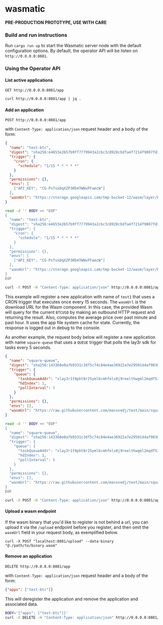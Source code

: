 # wasmatic

**PRE-PRODUCTION PROTOTYPE, USE WITH CARE**

### Build and run instructions

Run `cargo run up` to start the Wasmatic server node with the default configuration options.
By default, the operator API will be listen on `http://0.0.0.0:8081`.


### Using the Operator API

#### List active applications

`GET http://0.0.0.0:8081/app`

```bash
curl http://0.0.0.0:8081/app | jq .
```

#### Add an application

`POST http://0.0.0.0:8081/app`

with `Content-Type: application/json` request header and a body of the form:

```json
{
  "name": "test-btc",
  "digest": "sha256:e4653e2657b9ff7779943a2cbc3c8928cbdfa4f7214f9807fd3bc60e04afebea",
  "trigger": {
    "cron": {
      "schedule": "1/15 * * * * *"
    }
  },
  "permissions": {},
  "envs": [
    ["API_KEY", "CG-PsTvxDqXZP3RD4TWNxPFamcW"]
  ],
  "wasmUrl": "https://storage.googleapis.com/tmp-bucket-12/wasm/layer/btc_avg29.wasm"
}
```

```bash
read -d '' BODY << "EOF"
{
  "name": "test-btc",
  "digest": "sha256:e4653e2657b9ff7779943a2cbc3c8928cbdfa4f7214f9807fd3bc60e04afebea",
  "trigger": {
    "cron": {
      "schedule": "1/15 * * * * *"
    }
  },
  "permissions": {},
  "envs": [
    ["API_KEY", "CG-PsTvxDqXZP3RD4TWNxPFamcW"]
  ],
  "wasmUrl": "https://storage.googleapis.com/tmp-bucket-12/wasm/layer/btc_avg29.wasm"
}
EOF

curl -X POST -H "Content-Type: application/json" http://0.0.0.0:8081/app -d "$BODY"
```

This example will register a new application with name of `test1` that uses a CRON trigger that
executes once every 15 seconds. The `wasmUrl` is the download URL for the Wasm component. In this case,
the provided Wasm will query for the current `BTCUSD` by making an outbound HTTP request and returning
the result. Also, computes the average price over past minute and past hour. It uses the app file system
cache for state. Currently, the response is logged out in debug to the console.

As another example, the request body below will register a new application with name `square-queue` that uses a `QUEUE` trigger that polls the lay3r sdk for tasks every 5 seconds.

```json
{
  "name": "square-queue",
  "digest": "sha256:143368e0a7b9331c3df5c74c84e4ae36922a7e2950144af983858b2183934c93",
  "trigger": {
    "queue": {
      "taskQueueAddr": "slay3r1t9pkt8r25yml6cmhfelx8j9reelthwgml2mqdf53wkvp0wca6systd9gfn",
      "hdIndex": 1,
      "pollInterval": 5
    }
  },
  "permissions": {},
  "envs": [],
  "wasmUrl": "https://raw.githubusercontent.com/macovedj/test/main/square/square.wasm"
}
```

```bash
read -d '' BODY << "EOF"
{
  "name": "square-queue",
  "digest": "sha256:143368e0a7b9331c3df5c74c84e4ae36922a7e2950144af983858b2183934c93",
  "trigger": {
    "queue": {
      "taskQueueAddr": "slay3r1t9pkt8r25yml6cmhfelx8j9reelthwgml2mqdf53wkvp0wca6systd9gfn",
      "hdIndex": 1,
      "pollInterval": 5
    }
  },
  "permissions": {},
  "envs": [],
  "wasmUrl": "https://raw.githubusercontent.com/macovedj/test/main/square/square.wasm"
}
EOF

curl -X POST -H "Content-Type: application/json" http://0.0.0.0:8081/app -d "$BODY"
```

#### Upload a wasm endpoint

If the wasm binary that you'd like to register is not behind a url, you can upload it via the `/upload` endpoint before you register, and then omit the `wasmUrl` field in your request body, as exemplified below.

```curl -X POST "localhost:8081/upload" --data-binary "@./path/to/binary.wasm"```
#### Remove an application

`DELETE http://0.0.0.0:8081/app`

with `Content-Type: application/json` request header and a body of the form:

```json
{"apps": ["test-btc"]}
```

This will deregister the application and remove the application and associated data.

```bash
BODY='{"apps": ["test-btc"]}'
curl -X DELETE -H "Content-Type: application/json" http://0.0.0.0:8081/app -d "$BODY"
```
